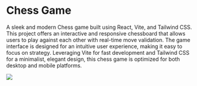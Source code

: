 # Chess Game
A sleek and modern Chess game built using React, Vite, and Tailwind CSS. This project offers an interactive and responsive chessboard that allows users to play against each other with real-time move validation. The game interface is designed for an intuitive user experience, making it easy to focus on strategy. Leveraging Vite for fast development and Tailwind CSS for a minimalist, elegant design, this chess game is optimized for both desktop and mobile platforms.


<img src="https://github.com/user-attachments/assets/4ca19524-085c-4d5b-b341-49ed5391c786" />
